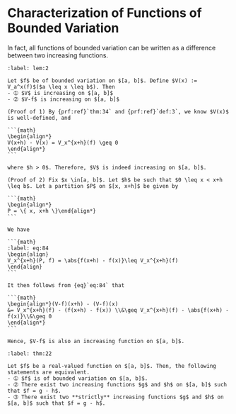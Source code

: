 # Characterization of Functions of Bounded Variation

In fact, all functions of bounded variation can be written as a difference between two increasing functions.



````{prf:lemma}
:label: lem:2

Let $f$ be of bounded variation on $[a, b]$. Define $V(x) := V_a^x(f)$($a \leq x \leq b$). Then
- ➀ $V$ is increasing on $[a, b]$
- ➁ $V-f$ is increasing on $[a, b]$

````

````{prf:proof}
(Proof of 1) By {prf:ref}`thm:34` and {prf:ref}`def:3`, we know $V(x)$ is well-defined, and

```{math}
\begin{align*}
V(x+h) - V(x) = V_x^{x+h}(f) \geq 0
\end{align*}
```

where $h > 0$. Therefore, $V$ is indeed increasing on $[a, b]$.

(Proof of 2) Fix $x \in[a, b]$. Let $h$ be such that $0 \leq x < x+h \leq b$. Let a partition $P$ on $[x, x+h]$ be given by

```{math}
\begin{align*}
P = \{ x, x+h \}\end{align*}
```

We have

```{math}
:label: eq:84
\begin{align}
V_x^{x+h}(P, f) = \abs{f(x+h) - f(x)}\leq V_x^{x+h}(f)
\end{align}
```

It then follows from {eq}`eq:84` that

```{math}
\begin{align*}(V-f)(x+h) - (V-f)(x)
&= V_x^{x+h}(f) - (f(x+h) - f(x)) \\&\geq V_x^{x+h}(f) - \abs{f(x+h) - f(x)}\\&\geq 0
\end{align*}
```

Hence, $V-f$ is also an increasing function on $[a, b]$.

````

````{prf:theorem} Characterization of Functions of Bounded Variation
:label: thm:22

Let $f$ be a real-valued function on $[a, b]$. Then, the following statements are equivalent.
- ➀ $f$ is of bounded variation on $[a, b]$.
- ➁ There exist two increasing functions $g$ and $h$ on $[a, b]$ such that $f = g - h$.
- ➂ There exist two **strictly** increasing functions $g$ and $h$ on $[a, b]$ such that $f = g - h$.

````
